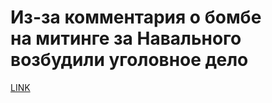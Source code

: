 # Из-за комментария о бомбе на митинге за Навального возбудили уголовное дело



[LINK](https://varlamov.ru/4239423.html)